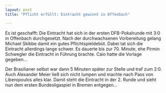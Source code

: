 ```yaml
---
layout: post
title: "Pflicht erfüllt: Eintracht gewinnt in Offenbach"

---
```


Es ist geschafft: Die Eintracht hat sich in der ersten DFB-Pokalrunde mit 3:0 in Offenbach durchgesetzt. Nach der durchwachsenen Vorbereitung gelang Michael Skibbe damit ein gutes Pflichtspieldebüt. Dabei tat sich die Eintracht allerdings lange schwer. Es dauerte bis zur 70. Minute, ehe Pirmin Schwegler die Eintracht in Führung brachte. Caio hatte die Vorlage gegeben...

Der Brasilianer selbst war dann 5 Minuten später zur Stelle und traf zum 2:0. Auch Alexander Meier ließ sich nicht lumpen und machte nach Pass von Liberopoulos alles klar. Damit steht die Eintracht in der 2. Runde und sieht nun dem ersten Bundesligaspiel in Bremen entgegen...
